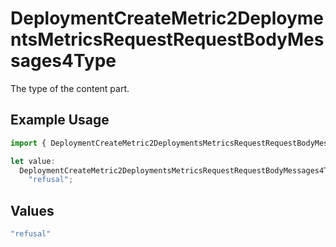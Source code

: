 # DeploymentCreateMetric2DeploymentsMetricsRequestRequestBodyMessages4Type

The type of the content part.

## Example Usage

```typescript
import { DeploymentCreateMetric2DeploymentsMetricsRequestRequestBodyMessages4Type } from "@orq-ai/node/models/operations";

let value:
  DeploymentCreateMetric2DeploymentsMetricsRequestRequestBodyMessages4Type =
    "refusal";
```

## Values

```typescript
"refusal"
```